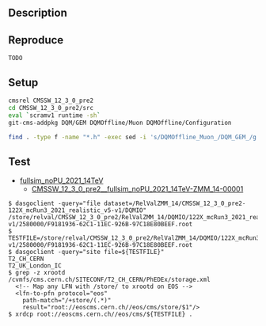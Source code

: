 ## Description


## Reproduce
`TODO`

## Setup
```bash
cmsrel CMSSW_12_3_0_pre2
cd CMSSW_12_3_0_pre2/src
eval `scramv1 runtime -sh`
git-cms-addpkg DQM/GEM DQMOffline/Muon DQMOffline/Configuration
```

```bash
find . -type f -name "*.h" -exec sed -i 's/DQMOffline_Muon_/DQM_GEM_/g' {} +
```

## Test
- [fullsim_noPU_2021_14TeV](https://cms-pdmv.cern.ch/relval/relvals?batch_name=fullsim_noPU_2021_14TeV&shown=1023&page=0&limit=50)
  - [CMSSW_12_3_0_pre2__fullsim_noPU_2021_14TeV-ZMM_14-00001](https://cms-pdmv.cern.ch/relval/relvals?prepid=CMSSW_12_3_0_pre2__fullsim_noPU_2021_14TeV-ZMM_14-00001&shown=1023&page=0&limit=50)

```console
$ dasgoclient -query="file dataset=/RelValZMM_14/CMSSW_12_3_0_pre2-122X_mcRun3_2021_realistic_v5-v1/DQMIO"
/store/relval/CMSSW_12_3_0_pre2/RelValZMM_14/DQMIO/122X_mcRun3_2021_realistic_v5-v1/2580000/F9181936-62C1-11EC-926B-97C18E80BEEF.root
$ TESTFILE=/store/relval/CMSSW_12_3_0_pre2/RelValZMM_14/DQMIO/122X_mcRun3_2021_realistic_v5-v1/2580000/F9181936-62C1-11EC-926B-97C18E80BEEF.root
$ dasgoclient -query="site file=${TESTFILE}"
T2_CH_CERN
T2_UK_London_IC
$ grep -z xrootd /cvmfs/cms.cern.ch/SITECONF/T2_CH_CERN/PhEDEx/storage.xml
  <!-- Map any LFN with /store/ to xrootd on EOS -->
  <lfn-to-pfn protocol="eos"
    path-match="/+store/(.*)"
    result="root://eoscms.cern.ch//eos/cms/store/$1"/>
$ xrdcp root://eoscms.cern.ch//eos/cms/${TESTFILE} .
```

